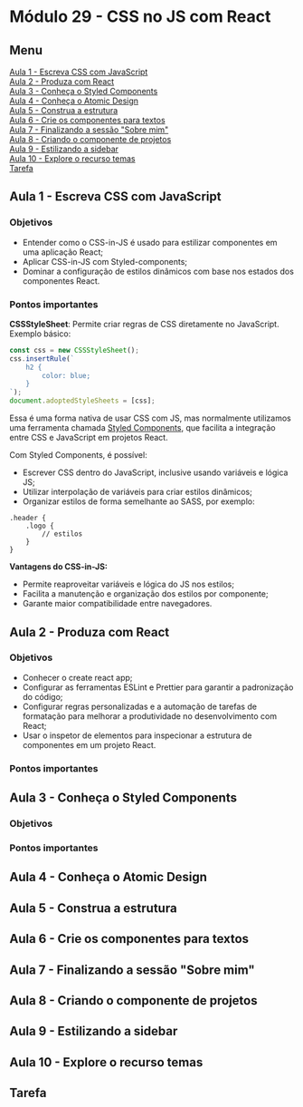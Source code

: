 # Módulo 29 - CSS no JS com React

## Menu 
[Aula 1 - Escreva CSS com JavaScript](#aula-1---escreva-css-com-javascript)      
[Aula 2 - Produza com React](#aula-2---produza-com-react)      
[Aula 3 - Conheça o Styled Components ](#aula-3---conheça-o-styled-components)      
[Aula 4 - Conheça o Atomic Design](#aula-4---conheça-o-atomic-design)      
[Aula 5 - Construa a estrutura ](#aula-5---construa-a-estrutura)      
[Aula 6 - Crie os componentes para textos ](#aula-6---crie-os-componentes-para-textos)      
[Aula 7 - Finalizando a sessão "Sobre mim"](#aula-7---finalizando-a-sessão-sobre-mim)      
[Aula 8 - Criando o componente de projetos](#aula-8---criando-o-componente-de-projetos)      
[Aula 9 - Estilizando a sidebar](#aula-9---estilizando-a-sidebar)      
[Aula 10 - Explore o recurso temas](#aula-10---explore-o-recurso-temas)      
[Tarefa](#tarefa)      

## Aula 1 - Escreva CSS com JavaScript 
### Objetivos

* Entender como o CSS-in-JS é usado para estilizar componentes em uma aplicação React;
* Aplicar CSS-in-JS com Styled-components;
* Dominar a configuração de estilos dinâmicos com base nos estados dos componentes React.

### Pontos importantes

**CSSStyleSheet**: Permite criar regras de CSS diretamente no JavaScript. Exemplo básico:

```js
const css = new CSSStyleSheet();
css.insertRule(`
    h2 {
        color: blue;
    }
`);
document.adoptedStyleSheets = [css];
```

Essa é uma forma nativa de usar CSS com JS, mas normalmente utilizamos uma ferramenta chamada [Styled Components](https://styled-components.com/), que facilita a integração entre CSS e JavaScript em projetos React.

Com Styled Components, é possível:
- Escrever CSS dentro do JavaScript, inclusive usando variáveis e lógica JS;
- Utilizar interpolação de variáveis para criar estilos dinâmicos;
- Organizar estilos de forma semelhante ao SASS, por exemplo:

```less
.header {
    .logo {
        // estilos
    }
}
```

**Vantagens do CSS-in-JS:**
- Permite reaproveitar variáveis e lógica do JS nos estilos;
- Facilita a manutenção e organização dos estilos por componente;
- Garante maior compatibilidade entre navegadores.
## Aula 2 - Produza com React
### Objetivos
* Conhecer o create react app;
* Configurar as ferramentas ESLint e Prettier para garantir a padronização do código;
* Configurar regras personalizadas e a automação de tarefas de formatação para melhorar a produtividade no desenvolvimento com React;
* Usar o inspetor de elementos para inspecionar a estrutura de componentes em um projeto React.
### Pontos importantes

## Aula 3 - Conheça o Styled Components 
### Objetivos

### Pontos importantes

## Aula 4 - Conheça o Atomic Design 

## Aula 5 - Construa a estrutura 

## Aula 6 - Crie os componentes para textos 

## Aula 7 - Finalizando a sessão "Sobre mim"

## Aula 8 - Criando o componente de projetos

## Aula 9 - Estilizando a sidebar

## Aula 10 - Explore o recurso temas

## Tarefa



